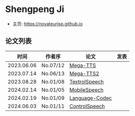 # Shengpeng Ji

- 主页: https://novateurjsp.github.io

## 论文列表

| 时间 | 作者序 | 论文 | 发表 |
|:-:|:-:|---|---|
| 2023.06.06 | No.07/12 | [Mega-TTS](../Models/Speech_LLM/2023.06.06_Mega-TTS.md) | |
| 2023.07.14 | No.06/13 | [Mega-TTS2](../Models/Speech_LLM/2023.07.14_Mega-TTS2.md) | |
| 2023.08.28 | No.01/08 | [TextrolSpeech](../Datasets/2023.08.28_TextrolSpeech.md) | |
| 2024.02.14 | No.01/05 | [MobileSpeech](../Models/_tmp/2024.02.14_MobileSpeech.md) | |
| 2024.02.19 | No.01/09 | [Language-Codec](../Models/Speech_Neural_Codec/2024.02.19_Language-Codec.md) | |
| 2024.06.03 | No.01/11 | [ControlSpeech](../Models/Speech_LLM/2024.06.03_ControlSpeech.md) | |

